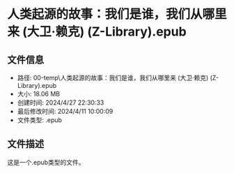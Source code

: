 ﻿# 人类起源的故事：我们是谁，我们从哪里来 (大卫·赖克) (Z-Library).epub

## 文件信息
- 路径: 00-temp\人类起源的故事：我们是谁，我们从哪里来 (大卫·赖克) (Z-Library).epub
- 大小: 18.06 MB
- 创建时间: 2024/4/27 22:30:33
- 最后修改时间: 2024/4/11 10:00:09
- 文件类型: .epub

## 文件描述
这是一个.epub类型的文件。

